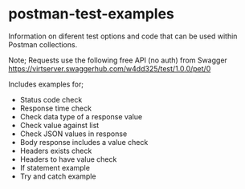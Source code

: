 # postman-test-examples
Information on diferent test options and code that can be used within Postman collections.

Note; Requests use the following free API (no auth) from Swagger https://virtserver.swaggerhub.com/w4dd325/test/1.0.0/pet/0

Includes examples for;
- Status code check
- Response time check
- Check data type of a response value
- Check value against list
- Check JSON values in response
- Body response includes a value check
- Headers exists check
- Headers to have value check
- If statement example
- Try and catch example

